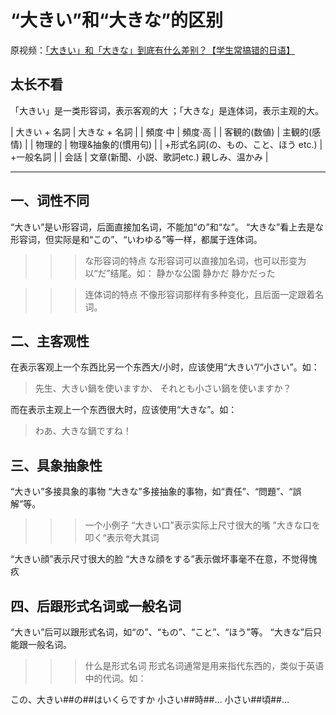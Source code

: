 # “大きい”和“大きな”的区别

原视频：[「大きい」和「大きな」到底有什么差别？【学生常搞错的日语】](https://www.bilibili.com/video/BV1jZAgeRE4w/)

## 太长不看

「大きい」是一类形容词，表示客观的大 ；「大きな」是连体词，表示主观的大。

| 大きい + 名詞 | 大きな + 名詞 |
| 頻度·中 | 頻度·高 |
| 客観的(数値) | 主観的(感情) |
| 物理的 | 物理&抽象的(慣用句) |
| +形式名詞(の、もの、こと、ほう etc.) | +一般名詞 |
| 会話 | 文章(新聞、小説、歌詞etc.) 親しみ、温かみ |

- - -

## 一、词性不同

“大きい”是い形容词，后面直接加名词，不能加“の”和“な”。
“大きな”看上去是な形容词，但实际是和“この”、“いわゆる”等一样，都属于连体词。

>>>な形容词的特点
な形容词可以直接加名词，也可以形变为以“だ”结尾。如：
静かな公園
静かだ
静かだった
>>>

>>>连体词的特点
不像形容词那样有多种变化，且后面一定跟着名词。
>>>

## 二、主客观性

在表示客观上一个东西比另一个东西大/小时，应该使用“大きい”/“小さい”。如：

> 先生、大きい鍋を使いますか、
> それとも小さい鍋を使いますか？

而在表示主观上一个东西很大时，应该使用“大きな”。如：

> わあ、大きな鍋ですね！

## 三、具象抽象性

“大きい”多接具象的事物
“大きな”多接抽象的事物，如“責任”、“問題”、“誤解”等。

>>>一个小例子
“大きい口”表示实际上尺寸很大的嘴
”大きな口を叩く“表示夸大其词

“大きい顔”表示尺寸很大的脸
“大きな顔をする”表示做坏事毫不在意，不觉得愧疚
>>>

## 四、后跟形式名词或一般名词

“大きい”后可以跟形式名词，如“の”、“もの”、“こと”、“ほう”等。
“大きな”后只能跟一般名词。

>>>什么是形式名词
形式名词通常是用来指代东西的，类似于英语中的代词。如：

この、大きい##の##はいくらですか
小さい##時##…
小さい##頃##…
>>>
